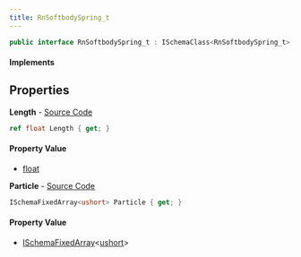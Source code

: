```yaml
---
title: RnSoftbodySpring_t
---
```


```csharp
public interface RnSoftbodySpring_t : ISchemaClass<RnSoftbodySpring_t>, ISchemaField, ISchemaClass, INativeHandle
```

#### Implements

## Properties

**Length** - [Source Code](https://github.com/swiftly-solution/swiftlys2/blob/master/managed/src/SwiftlyS2.Generated/Schemas/Interfaces/RnSoftbodySpring_t.cs#L18)

```csharp
ref float Length { get; }
```

#### Property Value

- [float](https://learn.microsoft.com/dotnet/api/system.single)

**Particle** - [Source Code](https://github.com/swiftly-solution/swiftlys2/blob/master/managed/src/SwiftlyS2.Generated/Schemas/Interfaces/RnSoftbodySpring_t.cs#L16)

```csharp
ISchemaFixedArray<ushort> Particle { get; }
```

#### Property Value

- [ISchemaFixedArray](/docs/api/shared/schemas/ischemafixedarray-1)<[ushort](https://learn.microsoft.com/dotnet/api/system.uint16)>

